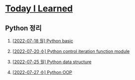 # [Today I Learned](/../..)
## Python 정리

1. [[2022-07-18 월] Python basic](/Python/0718_Python_basic.md)


2. [[2022-07-20 수] Python control iteration function module](/Python/0720_control_iteration_function_module.md)


3. [[2022-07-25 월] Python data structure](/Python/0725_data_structure.md)


4. [[2022-07-27 수] Python OOP](/Python/0727_OOP.md)
